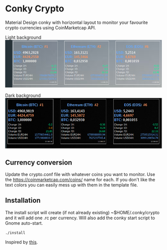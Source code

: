 Conky Crypto
=============

Material Design conky with horizontal layout to monitor your favourite crypto currencies using CoinMarketcap API.

Light background
![alt text](conky2.png "Conky on light desktop background")

Dark background
![alt text](conky.png "Conky on dark desktop background")

## Currency conversion

Update the crypto.conf file with whatever coins you want to monitor. Use the https://coinmarketcap.com/coins/ name for each.
If you don't like the text colors you can easily mess up with them in the template file.

## Installation

The install script will create (if not already existing) ~$HOME/.conky/crypto and it will add one .rc per currency. Will also add the conky start script to Gnome auto-start.

```
./install
```

Inspired by [this](http://www.omgubuntu.co.uk/2013/05/google-now-themed-conky-for-ubuntu-desktop).
